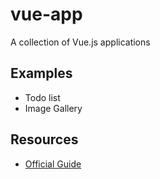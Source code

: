 # vue-app
A collection of Vue.js applications

## Examples
* Todo list
* Image Gallery

## Resources
* [Official Guide](https://vuejs.org/v2/guide/)
